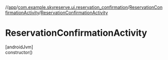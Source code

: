 //[app](../../../index.md)/[com.example.skyreserve.ui.reservation_confirmation](../index.md)/[ReservationConfirmationActivity](index.md)/[ReservationConfirmationActivity](-reservation-confirmation-activity.md)

# ReservationConfirmationActivity

[androidJvm]\
constructor()
